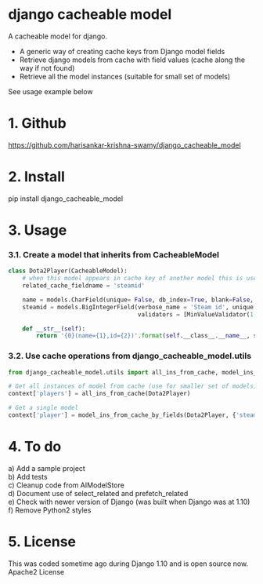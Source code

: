 # django cacheable model
A cacheable model for django.

* A generic way of creating cache keys from Django model fields
* Retrieve django models from cache with field values (cache along the way if not found)
* Retrieve all the model instances (suitable for small set of models)

See usage example below

# 1. Github
https://github.com/harisankar-krishna-swamy/django_cacheable_model

# 2. Install
pip install django_cacheable_model

# 3. Usage

### 3.1. Create a model that inherits from CacheableModel
```python
class Dota2Player(CacheableModel):
    # when this model appears in cache key of another model this is used
    related_cache_fieldname = 'steamid'

    name = models.CharField(unique= False, db_index=True, blank=False, max_length = 30, verbose_name= 'Player name')
    steamid = models.BigIntegerField(verbose_name = 'Steam id', unique = True, blank = False, db_index = True,
                                     validators = [MinValueValidator(1, 'Steamid for player must be greater than 0'),])

    def __str__(self):
        return '{0}(name={1},id={2})'.format(self.__class__.__name__, self.name, self.steamid).replace(' ', '_')
```

### 3.2. Use cache operations from django_cacheable_model.utils
```python
from django_cacheable_model.utils import all_ins_from_cache, model_ins_from_cache_by_fields

# Get all instances of model from cache (use for smaller set of models)
context['players'] = all_ins_from_cache(Dota2Player)

# Get a single model
context['player'] = model_ins_from_cache_by_fields(Dota2Player, {'steamid': steamid})[-1]
```

# 4. To do
a) Add a sample project  
b) Add tests  
c) Cleanup code from AIModelStore  
d) Document use of select_related and prefetch_related  
e) Check with newer version of Django (was built when Django was at 1.10)  
f) Remove Python2 styles


# 5. License
This was coded sometime ago during Django 1.10 and is open source now.
Apache2 License
